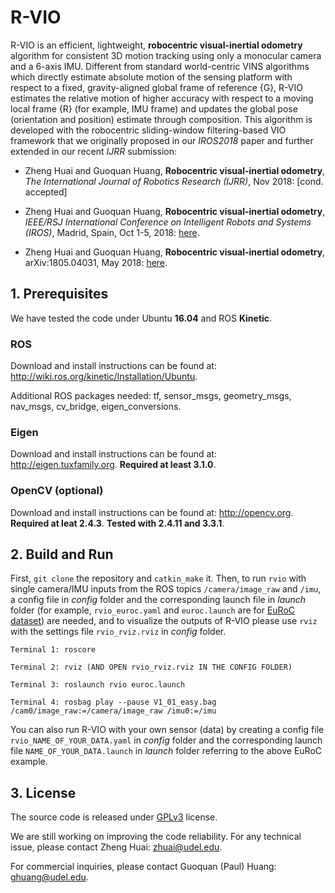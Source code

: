 # R-VIO

R-VIO is an efficient, lightweight, **robocentric visual-inertial odometry** algorithm for consistent 3D motion tracking using only a monocular camera and a 6-axis IMU. Different from standard world-centric VINS algorithms which directly estimate absolute motion of the sensing platform with respect to a fixed, gravity-aligned global frame of reference {G}, R-VIO estimates the relative motion of higher accuracy with respect to a moving local frame {R} (for example, IMU frame) and updates the global pose (orientation and position) estimate through composition. This algorithm is developed with the robocentric sliding-window filtering-based VIO framework that we originally proposed in our *IROS2018* paper and further extended in our recent *IJRR* submission:

- Zheng Huai and Guoquan Huang, **Robocentric visual-inertial odometry**, *The International Journal of Robotics Research (IJRR)*, Nov 2018: [cond. accepted]

- Zheng Huai and Guoquan Huang, **Robocentric visual-inertial odometry**, *IEEE/RSJ International Conference on Intelligent Robots and Systems (IROS)*, Madrid, Spain, Oct 1-5, 2018: [here](https://ieeexplore.ieee.org/document/8593643).

- Zheng Huai and Guoquan Huang, **Robocentric visual-inertial odometry**, arXiv:1805.04031, May 2018: [here](https://arxiv.org/abs/1805.04031).

## 1. Prerequisites

We have tested the code under Ubuntu **16.04** and ROS **Kinetic**.

### ROS
Download and install instructions can be found at: http://wiki.ros.org/kinetic/Installation/Ubuntu.

Additional ROS packages needed: tf, sensor_msgs, geometry_msgs, nav_msgs, cv_bridge, eigen_conversions.

### Eigen
Download and install instructions can be found at: http://eigen.tuxfamily.org. **Required at least 3.1.0**.

### OpenCV (optional)
Download and install instructions can be found at: http://opencv.org. **Required at leat 2.4.3**. **Tested with 2.4.11 and 3.3.1**.

## 2. Build and Run
First, `git clone` the repository and `catkin_make` it. Then, to run `rvio` with single camera/IMU inputs from the ROS topics `/camera/image_raw` and `/imu`, a config file in *config* folder and the corresponding launch file in *launch* folder (for example, `rvio_euroc.yaml` and `euroc.launch` are for [EuRoC dataset](https://projects.asl.ethz.ch/datasets/doku.php?id=kmavvisualinertialdatasets)) are needed, and to visualize the outputs of R-VIO please use `rviz` with the settings file `rvio_rviz.rviz` in *config* folder.
  ```
  Terminal 1: roscore
  ```
  ```
  Terminal 2: rviz (AND OPEN rvio_rviz.rviz IN THE CONFIG FOLDER)
  ```
  ```
  Terminal 3: roslaunch rvio euroc.launch
  ```
  ```
  Terminal 4: rosbag play --pause V1_01_easy.bag /cam0/image_raw:=/camera/image_raw /imu0:=/imu
  ```
You can also run R-VIO with your own sensor (data) by creating a config file `rvio_NAME_OF_YOUR_DATA.yaml` in *config* folder and the corresponding launch file `NAME_OF_YOUR_DATA.launch` in *launch* folder referring to the above EuRoC example.

## 3. License

The source code is released under [GPLv3](https://www.gnu.org/licenses/gpl-3.0.en.html) license.

We are still working on improving the code reliability. For any technical issue, please contact Zheng Huai: <zhuai@udel.edu>.

For commercial inquiries, please contact Guoquan (Paul) Huang: <ghuang@udel.edu>.

